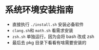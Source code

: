 # 系统环境安装指南

- 直接执行 `./install.sh` 安装必备软件
- `clang.sh`和 `math.sh` 看需求安装
- `zsh.sh` 单独运行，因为会将 bash 改成 zsh
- 最后去 pkg 目录下看看有啥需要安装的
